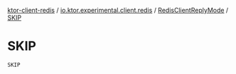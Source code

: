 [ktor-client-redis](../../index.md) / [io.ktor.experimental.client.redis](../index.md) / [RedisClientReplyMode](index.md) / [SKIP](./-s-k-i-p.md)

# SKIP

`SKIP`
